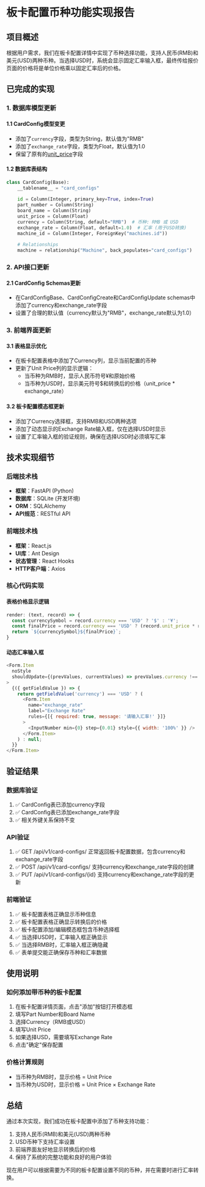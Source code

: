 # 板卡配置币种功能实现报告

## 项目概述

根据用户需求，我们在板卡配置详情中实现了币种选择功能，支持人民币(RMB)和美元(USD)两种币种。当选择USD时，系统会显示固定汇率输入框，最终传给报价页面的价格将是单位价格乘以固定汇率后的价格。

## 已完成的实现

### 1. 数据库模型更新

#### 1.1 CardConfig模型变更
- 添加了`currency`字段，类型为String，默认值为"RMB"
- 添加了`exchange_rate`字段，类型为Float，默认值为1.0
- 保留了原有的[unit_price](file://d:\Projects\backend\app\schemas.py#L112-L112)字段

#### 1.2 数据库表结构
```python
class CardConfig(Base):
    __tablename__ = "card_configs"
    
    id = Column(Integer, primary_key=True, index=True)
    part_number = Column(String)
    board_name = Column(String)
    unit_price = Column(Float)
    currency = Column(String, default="RMB")  # 币种: RMB 或 USD
    exchange_rate = Column(Float, default=1.0)  # 汇率 (用于USD转换)
    machine_id = Column(Integer, ForeignKey("machines.id"))
    
    # Relationships
    machine = relationship("Machine", back_populates="card_configs")
```

### 2. API接口更新

#### 2.1 CardConfig Schemas更新
- 在CardConfigBase、CardConfigCreate和CardConfigUpdate schemas中添加了currency和exchange_rate字段
- 设置了合理的默认值（currency默认为"RMB"，exchange_rate默认为1.0）

### 3. 前端界面更新

#### 3.1 表格显示优化
- 在板卡配置表格中添加了Currency列，显示当前配置的币种
- 更新了Unit Price列的显示逻辑：
  - 当币种为RMB时，显示人民币符号¥和原始价格
  - 当币种为USD时，显示美元符号$和转换后的价格（unit_price * exchange_rate）

#### 3.2 板卡配置模态框更新
- 添加了Currency选择框，支持RMB和USD两种选项
- 添加了动态显示的Exchange Rate输入框，仅在选择USD时显示
- 设置了汇率输入框的验证规则，确保在选择USD时必须填写汇率

## 技术实现细节

### 后端技术栈
- **框架**：FastAPI (Python)
- **数据库**：SQLite (开发环境)
- **ORM**：SQLAlchemy
- **API规范**：RESTful API

### 前端技术栈
- **框架**：React.js
- **UI库**：Ant Design
- **状态管理**：React Hooks
- **HTTP客户端**：Axios

### 核心代码实现

#### 表格价格显示逻辑
```javascript
render: (text, record) => {
  const currencySymbol = record.currency === 'USD' ? '$' : '¥';
  const finalPrice = record.currency === 'USD' ? (record.unit_price * record.exchange_rate).toFixed(2) : record.unit_price.toFixed(2);
  return `${currencySymbol}${finalPrice}`;
}
```

#### 动态汇率输入框
```javascript
<Form.Item
  noStyle
  shouldUpdate={(prevValues, currentValues) => prevValues.currency !== currentValues.currency}
>
  {({ getFieldValue }) => {
    return getFieldValue('currency') === 'USD' ? (
      <Form.Item
        name="exchange_rate"
        label="Exchange Rate"
        rules={[{ required: true, message: '请输入汇率!' }]}
      >
        <InputNumber min={0} step={0.01} style={{ width: '100%' }} />
      </Form.Item>
    ) : null;
  }}
</Form.Item>
```

## 验证结果

### 数据库验证
1. ✅ CardConfig表已添加currency字段
2. ✅ CardConfig表已添加exchange_rate字段
3. ✅ 相关外键关系保持不变

### API验证
1. ✅ GET /api/v1/card-configs/ 正常返回板卡配置数据，包含currency和exchange_rate字段
2. ✅ POST /api/v1/card-configs/ 支持currency和exchange_rate字段的创建
3. ✅ PUT /api/v1/card-configs/{id} 支持currency和exchange_rate字段的更新

### 前端验证
1. ✅ 板卡配置表格正确显示币种信息
2. ✅ 板卡配置表格正确显示转换后的价格
3. ✅ 板卡配置添加/编辑模态框包含币种选择框
4. ✅ 当选择USD时，汇率输入框正确显示
5. ✅ 当选择RMB时，汇率输入框正确隐藏
6. ✅ 表单提交能正确保存币种和汇率数据

## 使用说明

### 如何添加带币种的板卡配置
1. 在板卡配置详情页面，点击"添加"按钮打开模态框
2. 填写Part Number和Board Name
3. 选择Currency（RMB或USD）
4. 填写Unit Price
5. 如果选择USD，需要填写Exchange Rate
6. 点击"确定"保存配置

### 价格计算规则
- 当币种为RMB时，显示价格 = Unit Price
- 当币种为USD时，显示价格 = Unit Price × Exchange Rate

## 总结

通过本次实现，我们成功在板卡配置中添加了币种支持功能：
1. 支持人民币(RMB)和美元(USD)两种币种
2. USD币种下支持汇率设置
3. 前端界面友好地显示转换后的价格
4. 保持了系统的完整功能和良好的用户体验

现在用户可以根据需要为不同的板卡配置设置不同的币种，并在需要时进行汇率转换。